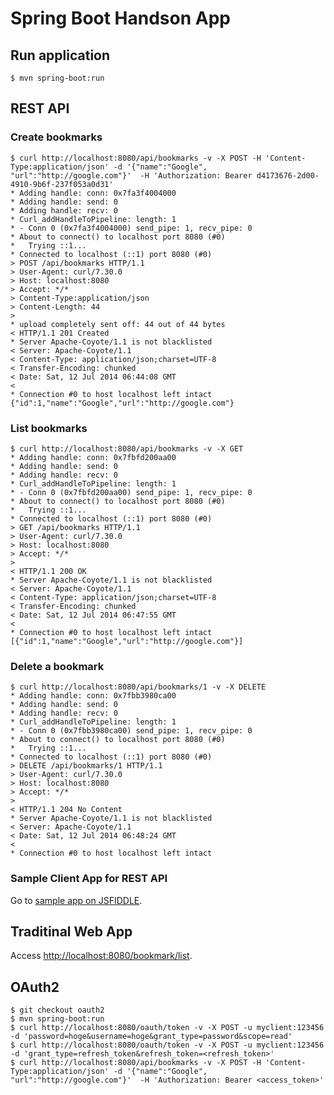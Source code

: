 # Spring Boot Handson App

## Run application

    $ mvn spring-boot:run

## REST API
### Create bookmarks

    $ curl http://localhost:8080/api/bookmarks -v -X POST -H 'Content-Type:application/json' -d '{"name":"Google", "url":"http://google.com"}'  -H 'Authorization: Bearer d4173676-2d00-4910-9b6f-237f053a0d31'
    * Adding handle: conn: 0x7fa3f4004000
    * Adding handle: send: 0
    * Adding handle: recv: 0
    * Curl_addHandleToPipeline: length: 1
    * - Conn 0 (0x7fa3f4004000) send_pipe: 1, recv_pipe: 0
    * About to connect() to localhost port 8080 (#0)
    *   Trying ::1...
    * Connected to localhost (::1) port 8080 (#0)
    > POST /api/bookmarks HTTP/1.1
    > User-Agent: curl/7.30.0
    > Host: localhost:8080
    > Accept: */*
    > Content-Type:application/json
    > Content-Length: 44
    >
    * upload completely sent off: 44 out of 44 bytes
    < HTTP/1.1 201 Created
    * Server Apache-Coyote/1.1 is not blacklisted
    < Server: Apache-Coyote/1.1
    < Content-Type: application/json;charset=UTF-8
    < Transfer-Encoding: chunked
    < Date: Sat, 12 Jul 2014 06:44:08 GMT
    <
    * Connection #0 to host localhost left intact
    {"id":1,"name":"Google","url":"http://google.com"}
    
### List bookmarks

    $ curl http://localhost:8080/api/bookmarks -v -X GET
    * Adding handle: conn: 0x7fbfd200aa00
    * Adding handle: send: 0
    * Adding handle: recv: 0
    * Curl_addHandleToPipeline: length: 1
    * - Conn 0 (0x7fbfd200aa00) send_pipe: 1, recv_pipe: 0
    * About to connect() to localhost port 8080 (#0)
    *   Trying ::1...
    * Connected to localhost (::1) port 8080 (#0)
    > GET /api/bookmarks HTTP/1.1
    > User-Agent: curl/7.30.0
    > Host: localhost:8080
    > Accept: */*
    >
    < HTTP/1.1 200 OK
    * Server Apache-Coyote/1.1 is not blacklisted
    < Server: Apache-Coyote/1.1
    < Content-Type: application/json;charset=UTF-8
    < Transfer-Encoding: chunked
    < Date: Sat, 12 Jul 2014 06:47:55 GMT
    <
    * Connection #0 to host localhost left intact
    [{"id":1,"name":"Google","url":"http://google.com"}]

### Delete a bookmark

    $ curl http://localhost:8080/api/bookmarks/1 -v -X DELETE
    * Adding handle: conn: 0x7fbb3980ca00
    * Adding handle: send: 0
    * Adding handle: recv: 0
    * Curl_addHandleToPipeline: length: 1
    * - Conn 0 (0x7fbb3980ca00) send_pipe: 1, recv_pipe: 0
    * About to connect() to localhost port 8080 (#0)
    *   Trying ::1...
    * Connected to localhost (::1) port 8080 (#0)
    > DELETE /api/bookmarks/1 HTTP/1.1
    > User-Agent: curl/7.30.0
    > Host: localhost:8080
    > Accept: */*
    >
    < HTTP/1.1 204 No Content
    * Server Apache-Coyote/1.1 is not blacklisted
    < Server: Apache-Coyote/1.1
    < Date: Sat, 12 Jul 2014 06:48:24 GMT
    <
    * Connection #0 to host localhost left intact
    
### Sample Client App for REST API
    
Go to [sample app on JSFIDDLE](http://jsfiddle.net/Ca2g2/).

## Traditinal Web App

Access [http://localhost:8080/bookmark/list](http://localhost:8080/bookmark/list).



## OAuth2

    $ git checkout oauth2
    $ mvn spring-boot:run
    $ curl http://localhost:8080/oauth/token -v -X POST -u myclient:123456 -d 'password=hoge&username=hoge&grant_type=password&scope=read'
    $ curl http://localhost:8080/oauth/token -v -X POST -u myclient:123456 -d 'grant_type=refresh_token&refresh_token=<refresh_token>'
    $ curl http://localhost:8080/api/bookmarks -v -X POST -H 'Content-Type:application/json' -d '{"name":"Google", "url":"http://google.com"}'  -H 'Authorization: Bearer <access_token>'